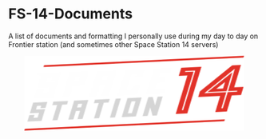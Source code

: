 # FS-14-Documents
A list of documents and formatting I personally use during my day to day on Frontier station (and sometimes other Space Station 14 servers)


<p align="center"> <img alt="Frontier Station 14" width="440" height="150" src="https://github.com/new-frontiers-14/frontier-station-14/blob/30cdc70d8fcbf52f949337150bf42338ececbd80/Resources/Textures/Logo/logo.png?raw=true" /></p>